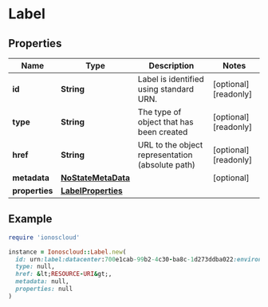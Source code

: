 # Label

## Properties

| Name | Type | Description | Notes |
| ---- | ---- | ----------- | ----- |
| **id** | **String** | Label is identified using standard URN. | [optional][readonly] |
| **type** | **String** | The type of object that has been created | [optional][readonly] |
| **href** | **String** | URL to the object representation (absolute path) | [optional][readonly] |
| **metadata** | [**NoStateMetaData**](NoStateMetaData.md) |  | [optional] |
| **properties** | [**LabelProperties**](LabelProperties.md) |  |  |

## Example

```ruby
require 'ionoscloud'

instance = Ionoscloud::Label.new(
  id: urn:label:datacenter:700e1cab-99b2-4c30-ba8c-1d273ddba022:environment,
  type: null,
  href: &lt;RESOURCE-URI&gt;,
  metadata: null,
  properties: null
)
```

